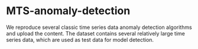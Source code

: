# MTS-anomaly-detection
We reproduce several classic time series data anomaly detection algorithms and upload the content. The dataset contains several relatively large time series data, which are used as test data for model detection. 
